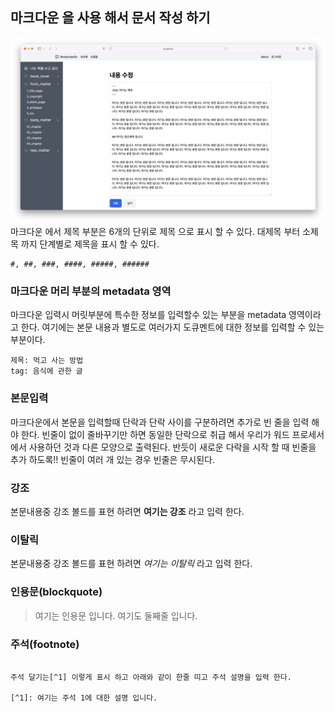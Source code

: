 ## 마크다운 을 사용 해서 문서 작성 하기

![도큐멘트 내용수정](edit_chapter.png)
마크다운 에서 제목 부분은 6개의 단위로 제목 으로 표시 할 수 있다.
대제목 부터 소제목 까지 단계별로 제목을 표시 할 수 있다.


```
#, ##, ###, ####, #####, ######
```


### 마크다운 머리 부분의 metadata 영역

마크다운 입력시 머릿부분에 특수한 정보를 입력할수 있는 부분을 metadata 영역이라고 한다.
여기에는 본문 내용과 별도로 여러가지 도큐멘트에 대한 정보를  입력할 수 있는 부분이다.

```
제목: 먹고 사는 방법
tag: 음식에 관한 글
```

###  본문입력

마크다운에서  본문을 입력할때 단락과 단락 사이를 구분하려면 추가로 빈 줄을 입력 해야 한다.
빈줄이 없이 줄바꾸기만 하면 동일한 단락으로 취급 해서 우리가 워드 프로세서에서 사용하던 것과 다른 모양으로 출력된다.  반듯이 새로운 다락을 시작 할 때 빈줄을 추가 하도록!!
빈줄이 여러 개 있는 경우 빈줄은 무시된다. 

### 강조
본문내용중 강조 볼드를 표현 하려면 **여기는 강조** 라고 입력 한다.

###  이탈릭
본문내용중 강조 볼드를 표현 하려면 *여기는 이탈릭* 라고 입력 한다.

### 인용문(blockquote)

> 여기는 인용문 입니다.
> 여기도 둘째줄 입니다.
> 

### 주석(footnote)

```

주석 달기는[^1] 이렇게 표시 하고 아래와 같이 한줄 띠고 주석 설명을 입력 한다.

[^1]: 여기는 주석 1에 대한 설명 입니다.

```


